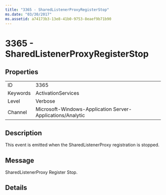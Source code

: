 ```yaml
---
title: "3365 - SharedListenerProxyRegisterStop"
ms.date: "03/30/2017"
ms.assetid: a74173b3-13e8-41b0-9753-8eaef9b71b90
---
```

# 3365 - SharedListenerProxyRegisterStop
## Properties  
  
|||  
|-|-|  
|ID|3365|  
|Keywords|ActivationServices|  
|Level|Verbose|  
|Channel|Microsoft-Windows-Application Server-Applications/Analytic|  
  
## Description  
 This event is emitted when the SharedListenerProxy registration is stopped.  
  
## Message  
 SharedListenerProxy Register Stop.  
  
## Details
